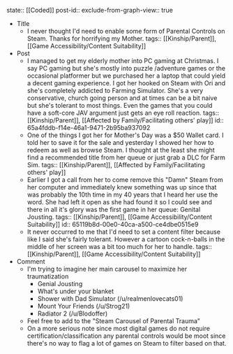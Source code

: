 state:: [[Coded]]
post-id::
exclude-from-graph-view:: true

- Title
	- I never thought I'd need to enable some form of Parental Controls on Steam. Thanks for horrifying my Mother.
	  tags:: [[Kinship/Parent]], [[Game Accessibility/Content Suitability]]
- Post
	- I managed to get my elderly mother into PC gaming at Christmas. I say PC gaming but she's mostly into puzzle /adventure games or the occasional platformer but we purchased her a laptop that could yield a decent gaming experience. I got her hooked on Steam with Ori and she's completely addicted to Farming Simulator. She's a very conservative, church going person and at times can be a bit naive but she's tolerant to most things. Even the games that you could have a soft-core JAV argument just gets an eye roll reaction.
	  tags:: [[Kinship/Parent]], [[Affected by Family/Facilitating others' play]]
	  id:: 65a4fddb-f14e-46a1-9471-2b95ba937092
	- One of the things I got her for Mother's Day was a $50 Wallet card. I told her to save it for the sale and yesterday I showed her how to redeem as well as browse Steam. I thought at the least she might find a recommended title from her queue or just grab a DLC for Farm Sim.
	  tags:: [[Kinship/Parent]], [[Affected by Family/Facilitating others' play]]
	- Earlier I got a call from her to come remove this "Damn" Steam from her computer and immediately knew something was up since that was probably the 10th time in my 40 years that I heard her use the word. She had left it open as she had found it so I could see and there in all it's glory was the first game in her queue: Genital Jousting.
	  tags:: [[Kinship/Parent]], [[Game Accessibility/Content Suitability]]
	  id:: 65119b8d-00e0-40ca-a500-ce4dbe0515e9
	- It never occurred to me that I'd need to set a content filter because like I said she's fairly tolerant. However a cartoon cock-n-balls in the middle of her screen was a bit too much for her to handle.
	  tags:: [[Kinship/Parent]], [[Game Accessibility/Content Suitability]]
- Comment
	- I'm trying to imagine her main carousel to maximize her traumatization
		- Genial Jousting
		- What's under your blanket
		- Shower with Dad Simulator (/u/realmenlovecats01)
		- Mount Your Friends (/u/Strog21)
		- Radiator 2 (/u/Blodoffer)
	- Feel free to add to the "Steam Carousel of Parental Trauma"
	- On a more serious note since most digital games do not require certification/classification any parental controls would be moot since there's no way to flag a lot of games on Steam to filter based on that.